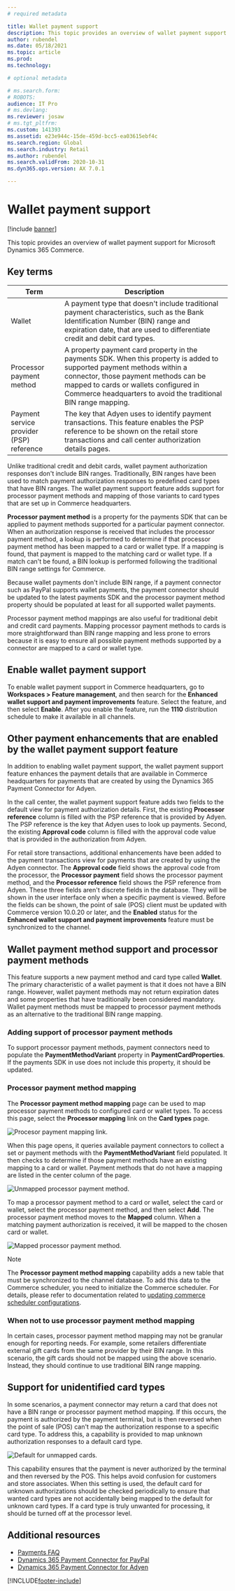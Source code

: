 ```yaml
---
# required metadata

title: Wallet payment support
description: This topic provides an overview of wallet payment support for Microsoft Dynamics 365 Commerce.
author: rubendel
ms.date: 05/18/2021
ms.topic: article
ms.prod: 
ms.technology: 

# optional metadata

# ms.search.form: 
# ROBOTS: 
audience: IT Pro
# ms.devlang: 
ms.reviewer: josaw
# ms.tgt_pltfrm: 
ms.custom: 141393
ms.assetid: e23e944c-15de-459d-bcc5-ea03615ebf4c
ms.search.region: Global
ms.search.industry: Retail
ms.author: rubendel
ms.search.validFrom: 2020-10-31
ms.dyn365.ops.version: AX 7.0.1

---
```


# Wallet payment support

[!include [banner](../includes/banner.md)]

This topic provides an overview of wallet payment support for Microsoft Dynamics 365 Commerce.  

## Key terms

| Term | Description |
|---|---|
| Wallet | A payment type that doesn't include traditional payment characteristics, such as the Bank Identification Number (BIN) range and expiration date, that are used to differentiate credit and debit card types. |
| Processor payment method | A property payment card property in the payments SDK. When this property is added to supported payment methods within a connector, those payment methods can be mapped to cards or wallets configured in Commerce headquarters to avoid the traditional BIN range mapping. 
| Payment service provider (PSP) reference | The key that Adyen uses to identify payment transactions. This feature enables the PSP reference to be shown on the retail store transactions and call center authorization details pages.

Unlike traditional credit and debit cards, wallet payment authorization responses don't include BIN ranges. Traditionally, BIN ranges have been used to match payment authorization responses to predefined card types that have BIN ranges. The wallet payment support feature adds support for processor payment methods and mapping of those variants to card types that are set up in Commerce headquarters.

**Processor payment method** is a property for the payments SDK that can be applied to payment methods supported for a particular payment connector. When an authorization response is received that includes the processor payment method, a lookup is performed to determine if that processor payment method has been mapped to a card or wallet type. If a mapping is found, that payment is mapped to the matching card or wallet type. If a match can't be found, a BIN lookup is performed following the traditional BIN range settings for Commerce. 

Because wallet payments don't include BIN range, if a payment connector such as PayPal supports wallet payments, the payment connector should be updated to the latest payments SDK and the processor payment method property should be populated at least for all supported wallet payments. 

Processor payment method mappings are also useful for traditional debit and credit card payments. Mapping processor payment methods to cards is more straightforward than BIN range mapping and less prone to errors because it is easy to ensure all possible payment methods supported by a connector are mapped to a card or wallet type. 

## Enable wallet payment support

To enable wallet payment support in Commerce headquarters, go to **Workspaces \> Feature management**, and then search for the **Enhanced wallet support and payment improvements** feature. Select the feature, and then select **Enable**. After you enable the feature, run the **1110** distribution schedule to make it available in all channels.

## Other payment enhancements that are enabled by the wallet payment support feature

In addition to enabling wallet payment support, the wallet payment support feature enhances the payment details that are available in Commerce headquarters for payments that are created by using the Dynamics 365 Payment Connector for Adyen. 

In the call center, the wallet payment support feature adds two fields to the default view for payment authorization details. First, the existing **Processor reference** column is filled with the PSP reference that is provided by Adyen. The PSP reference is the key that Adyen uses to look up payments. Second, the existing **Approval code** column is filled with the approval code value that is provided in the authorization from Adyen. 

For retail store transactions, additional enhancements have been added to the payment transactions view for payments that are created by using the Adyen connector. The **Approval code** field shows the approval code from the processor, the **Processor payment** field shows the processor payment method, and the **Processor reference** field shows the PSP reference from Adyen. These three fields aren't discrete fields in the database. They will be shown in the user interface only when a specific payment is viewed. Before the fields can be shown, the point of sale (POS) client must be updated with Commerce version 10.0.20 or later, and the **Enabled** status for the **Enhanced wallet support and payment improvements** feature must be synchronized to the channel. 

## Wallet payment method support and processor payment methods

This feature supports a new payment method and card type called **Wallet**. The primary characteristic of a wallet payment is that it does not have a BIN range. However, wallet payment methods may not return expiration dates and some properties that have traditionally been considered mandatory. Wallet payment methods must be mapped to processor payment methods as an alternative to the traditional BIN range mapping. 

### Adding support of processor payment methods

To support processor payment methods, payment connectors need to populate the **PaymentMethodVariant** property in **PaymentCardProperties**. If the payments SDK in use does not include this property, it should be updated. 

### Processor payment method mapping

The **Processor payment method mapping** page can be used to map processor payment methods to configured card or wallet types. To access this page, select the **Processor mapping** link on the **Card types** page.

![Procesor payment mapping link.](media/Payments/ProcPmtMap.png)

When this page opens, it queries available payment connectors to collect a set or payment methods with the **PaymentMethodVariant** field populated. It then checks to determine if those payment methods have an existing mapping to a card or wallet. Payment methods that do not have a mapping are listed in the center column of the page. 

![Unmapped processor payment method.](media/Payments/Unmapped.png)

To map a processor payment method to a card or wallet, select the card or wallet, select the processor payment method, and then select **Add**. The processor payment method moves to the **Mapped** column. When a matching payment authorization is received, it will be mapped to the chosen card or wallet.

![Mapped processor payment method.](media/Payments/Mapped.png)

> [!NOTE]
> The **Processor payment method mapping** capability adds a new table that must be synchronized to the channel database. To add this data to the Commerce scheduler, you need to initialize the Commerce scheduler. For details, please refer to documentation related to [updating commerce scheduler configurations](./dev-itpro/cdx-best-practices.md#updating-configurations). 

### When not to use processor payment method mapping

In certain cases, processor payment method mapping may not be granular enough for reporting needs. For example, some retailers differentiate external gift cards from the same provider by their BIN range. In this scenario, the gift cards should not be mapped using the above scenario. Instead, they should continue to use traditional BIN range mapping. 

## Support for unidentified card types

In some scenarios, a payment connector may return a card that does not have a BIN range or processor payment method mapping. If this occurs, the payment is authorized by the payment terminal, but is then reversed when the point of sale (POS) can't map the authorization response to a specific card type. To address this, a capability is provided to map unknown authorization responses to a default card type. 

![Default for unmapped cards.](media/Payments/DefaultUnmapped.png)

This capability ensures that the payment is never authorized by the terminal and then reversed by the POS. This helps avoid confusion for customers and store associates. When this setting is used, the default card for unknown authorizations should be checked periodically to ensure that wanted card types are not accidentally being mapped to the default for unknown card types. If a card type is truly unwanted for processing, it should be turned off at the processor level.

## Additional resources

- [Payments FAQ](dev-itpro/payments-retail.md)
- [Dynamics 365 Payment Connector for PayPal](paypal.md)
- [Dynamics 365 Payment Connector for Adyen](dev-itpro/adyen-connector.md?tabs=8-1-3)


[!INCLUDE[footer-include](../includes/footer-banner.md)]
